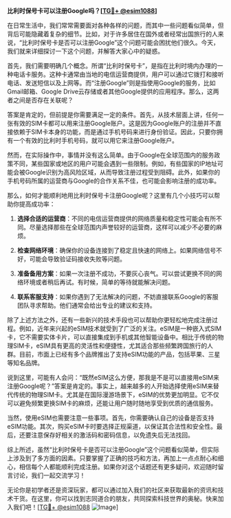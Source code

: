 **比利时保号卡可以注册Google吗？[[TG💪+ @esim1088](https://t.me/s/esim1088)]**

在日常生活中，我们常常需要面对各种各样的问题，而其中一些问题看似简单，但背后可能隐藏着复杂的细节。比如，对于许多居住在国外或者经常出国旅行的人来说，“比利时保号卡是否可以注册Google”这个问题可能会困扰他们很久。今天，我们就来详细探讨一下这个问题，并解答大家心中的疑惑。

首先，我们需要明确几个概念。所谓“比利时保号卡”，是指在比利时境内办理的一种电话卡服务。这种卡通常由当地的电信运营商提供，用户可以通过它拨打和接听电话、发送短信以及上网等。而“注册Google”则是指使用Google的服务，比如Gmail邮箱、Google Drive云存储或者其他Google提供的应用程序。那么，这两者之间是否存在关联呢？

答案是肯定的，但前提是你需要满足一定的条件。首先，从技术层面上讲，任何一张有效的SIM卡都可以用来注册Google账户。这是因为Google账户的注册并不直接依赖于SIM卡本身的功能，而是通过手机号码来进行身份验证。因此，只要你拥有一个有效的比利时手机号码，就可以用它来注册Google账户。

然而，在实际操作中，事情并没有这么简单。由于Google在全球范围内的服务政策不同，某些国家或地区的用户可能会遇到一些限制。例如，有些国家的IP地址可能会被Google识别为高风险区域，从而导致注册过程受到阻碍。此外，如果你的手机号码所属的运营商与Google的合作关系不佳，也可能会影响注册的成功率。

那么，如何才能顺利地用比利时保号卡注册Google呢？这里有几个小技巧可以帮助你提高成功率：

1. **选择合适的运营商**：不同的电信运营商提供的网络质量和稳定性可能会有所不同。尽量选择那些在全球范围内声誉较好的运营商，这样可以减少不必要的麻烦。
   
2. **检查网络环境**：确保你的设备连接到了稳定且快速的网络上。如果网络信号不好，可能会导致验证码接收失败等问题。

3. **准备备用方案**：如果一次注册不成功，不要灰心丧气。可以尝试更换不同的网络环境或者稍后再试。有时候，简单的等待就能解决问题。

4. **联系客服支持**：如果你遇到了无法解决的问题，不妨直接联系Google的客服团队寻求帮助。他们通常会给出专业的建议和支持。

除了上述方法之外，还有一些新兴的技术手段也可以帮助你更轻松地完成注册过程。例如，近年来兴起的eSIM技术就受到了广泛的关注。eSIM是一种嵌入式SIM卡，它不需要实体卡片，可以直接集成到手机或其他智能设备中。相比于传统的物理SIM卡，eSIM具有更高的灵活性和便捷性，尤其适合那些频繁跨国旅行的人群。目前，市面上已经有多个品牌推出了支持eSIM功能的产品，包括苹果、三星等知名品牌。

说到这里，可能有人会问：“既然eSIM这么方便，那我是不是可以直接用eSIM来注册Google呢？”答案是肯定的。事实上，越来越多的人开始选择使用eSIM来替代传统的物理SIM卡。尤其是在国际漫游场景下，eSIM的优势更加明显。它不仅可以避免频繁更换SIM卡的麻烦，还能让用户随时随地享受到优质的通信服务。

当然，使用eSIM也需要注意一些事项。首先，你需要确认自己的设备是否支持eSIM功能。其次，购买eSIM卡时要选择正规渠道，以保证其合法性和安全性。最后，还要注意保存好相关的激活码和密码信息，以免遗失后无法找回。

综上所述，虽然“比利时保号卡是否可以注册Google”这个问题看似简单，但实际上涉及到了多方面的因素。只要掌握了正确的技巧和方法，再加上一点点耐心和细心，相信每个人都能顺利完成注册。如果你对这个话题还有更多疑问，欢迎随时留言讨论，我们一起交流学习！

无论你是初学者还是资深玩家，都可以通过加入我们的社区来获取最新的资讯和技术干货。在这里，你可以找到志同道合的朋友，共同探索科技世界的奥秘。快来加入我们吧！[[TG💪+ @esim1088](https://t.me/s/esim1088) ![Image](https://i.postimg.cc/4NQfJmqS/Snipaste-2025-05-13-00-14-12.png)]